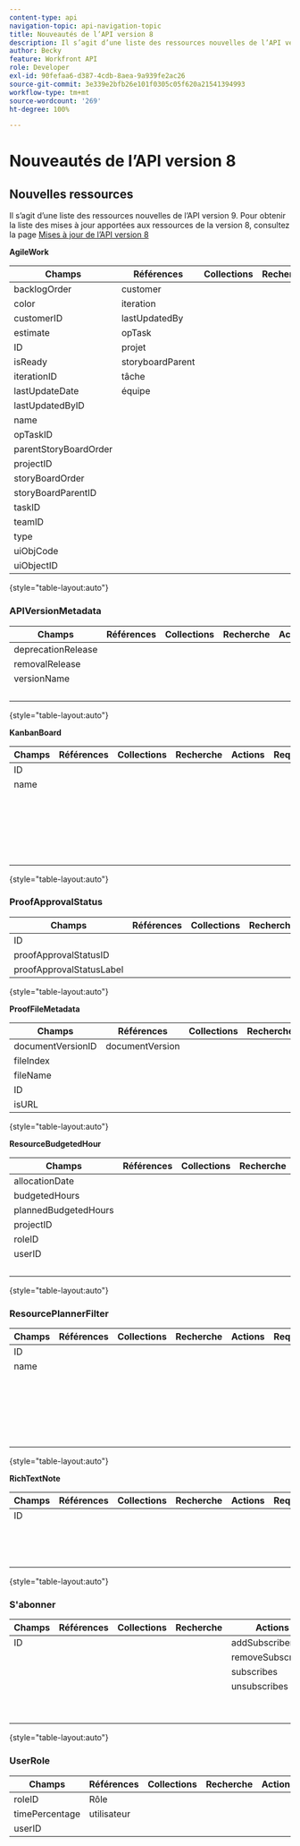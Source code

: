 ```yaml
---
content-type: api
navigation-topic: api-navigation-topic
title: Nouveautés de l’API version 8
description: Il s’agit d’une liste des ressources nouvelles de l’API version 9. Pour obtenir la liste des mises à jour apportées aux ressources de la version 8, consultez Mises à jour de l’API version 8.
author: Becky
feature: Workfront API
role: Developer
exl-id: 90fefaa6-d387-4cdb-8aea-9a939fe2ac26
source-git-commit: 3e339e2bfb26e101f0305c05f620a21541394993
workflow-type: tm+mt
source-wordcount: '269'
ht-degree: 100%

---
```


# Nouveautés de l’API version 8

## Nouvelles ressources

Il s’agit d’une liste des ressources nouvelles de l’API version 9. Pour obtenir la liste des mises à jour apportées aux ressources de la version 8, consultez la page [Mises à jour de l’API version 8](../../wf-api/api/new-api-version-8-updates.md)

**AgileWork**

| Champs | Références | Collections | Recherche | Actions | Requêtes | Opérations |
|---|---|---|---|---|---|---|
| backlogOrder | customer |   |   | bulkCopy |   | COPY |
| color | iteration |   |   |   |   | COUNT |
| customerID | lastUpdatedBy |   |   |   |   | SUPPRIMER |
| estimate | opTask |   |   |   |   | MODIFIER |
| ID | projet |   |   |   |   | GET |
| isReady | storyboardParent |   |   |   |   | REPORT |
| iterationID | tâche |   |   |   |   | SEARCH |
| lastUpdateDate | équipe |   |   |   |   |   |
| lastUpdatedByID |   |   |   |   |   |   |
| name |   |   |   |   |   |   |
| opTaskID |   |   |   |   |   |   |
| parentStoryBoardOrder |   |   |   |   |   |   |
| projectID |   |   |   |   |   |   |
| storyBoardOrder |   |   |   |   |   |   |
| storyBoardParentID |   |   |   |   |   |   |
| taskID |   |   |   |   |   |   |
| teamID |   |   |   |   |   |   |
| type |   |   |   |   |   |   |
| uiObjCode |   |   |   |   |   |   |
| uiObjectID |   |   |   |   |   |   |

{style="table-layout:auto"}

### APIVersionMetadata

| Champs | Références | Collections | Recherche | Actions | Requêtes | Opérations |
|---|---|---|---|---|---|---|
| deprecationRelease |   |   |   |   |   | COUNT |
| removalRelease |   |   |   |   |   | GET |
| versionName |   |   |   |   |   | REPORT |
|   |   |   |   |   |   | SEARCH |

{style="table-layout:auto"}

**KanbanBoard**

| Champs | Références | Collections | Recherche | Actions | Requêtes | Opérations |
|---|---|---|---|---|---|---|
| ID |   |   |   |   |   | ADD |
| name |   |   |   |   |   | COUNT |
|   |   |   |   |   |   | SUPPRIMER |
|   |   |   |   |   |   | EDIT |
|   |   |   |   |   |   | GET |
|   |   |   |   |   |   | REPORT |
|   |   |   |   |   |   | SEARCH |

{style="table-layout:auto"}

### ProofApprovalStatus

| Champs | Références | Collections | Recherche | Actions | Requêtes | Opérations |
|---|---|---|---|---|---|---|
| ID |   |   |   |   |   |   |
| proofApprovalStatusID |   |   |   |   |   |   |
| proofApprovalStatusLabel |   |   |   |   |   |   |

{style="table-layout:auto"}

**ProofFileMetadata**

| Champs | Références | Collections | Recherche | Actions | Requêtes | Opérations |
|---|---|---|---|---|---|---|
| documentVersionID | documentVersion |   |   |   |   |   |
| fileIndex |   |   |   |   |   |   |
| fileName |   |   |   |   |   |   |
| ID |   |   |   |   |   |   |
| isURL |   |   |   |   |   |   |

{style="table-layout:auto"}

**ResourceBudgetedHour**

| Champs | Références | Collections | Recherche | Actions | Requêtes | Opérations |
|---|---|---|---|---|---|---|
| allocationDate |   |   |   |   |   | ADD |
| budgetedHours |   |   |   |   |   | COUNT |
| plannedBudgetedHours |   |   |   |   |   | SUPPRIMER |
| projectID |   |   |   |   |   | EDIT |
| roleID |   |   |   |   |   | GET |
| userID |   |   |   |   |   | REPORT |
|   |   |   |   |   |   | SEARCH |

{style="table-layout:auto"}

### ResourcePlannerFilter

| Champs | Références | Collections | Recherche | Actions | Requêtes | Opérations |
|---|---|---|---|---|---|---|
| ID |   |   |   |   |   | ADD |
| name |   |   |   |   |   | COUNT |
|   |   |   |   |   |   | SUPPRIMER |
|   |   |   |   |   |   | EDIT |
|   |   |   |   |   |   | GET |
|   |   |   |   |   |   | REPORT |
|   |   |   |   |   |   | SEARCH |

{style="table-layout:auto"}

**RichTextNote**

| Champs | Références | Collections | Recherche | Actions | Requêtes | Opérations |
|---|---|---|---|---|---|---|
| ID |   |   |   |   |   | COUNT |
|   |   |   |   |   |   | GET |
|   |   |   |   |   |   | REPORT |
|   |   |   |   |   |   | SEARCH |

{style="table-layout:auto"}

### S&#39;abonner

| Champs | Références | Collections | Recherche | Actions | Requêtes | Opérations |
|---|---|---|---|---|---|---|
| ID |   |   |   | addSubscribers | subscribers | ADD |
|   |   |   |   | removeSubscribers |   | COUNT |
|   |   |   |   | subscribes |   | SUPPRIMER |
|   |   |   |   | unsubscribes |   | GET |
|   |   |   |   |   |   | REPORT |
|   |   |   |   |   |   | SEARCH |

{style="table-layout:auto"}

### UserRole

| Champs | Références | Collections | Recherche | Actions | Requêtes | Opérations |
|---|---|---|---|---|---|---|
| roleID | Rôle |   |   |   |   |   |
| timePercentage | utilisateur |   |   |   |   |   |
| userID |   |   |   |   |   |   |
